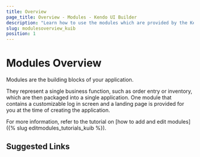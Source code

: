 ```yaml
---
title: Overview
page_title: Overview - Modules - Kendo UI Builder
description: "Learn how to use the modules which are provided by the Kendo UI Builder tool for creating and managing Angular and AngularJS-based web applications."
slug: modulesoverview_kuib
position: 1
---
```


# Modules Overview

Modules are the building blocks of your application.

They represent a single business function, such as order entry or inventory, which are then packaged into a single application. One module that contains a customizable log in screen and a landing page is provided for you at the time of creating the application.

For more information, refer to the tutorial on [how to add and edit modules]({% slug editmodules_tutorials_kuib %}).

## Suggested Links
